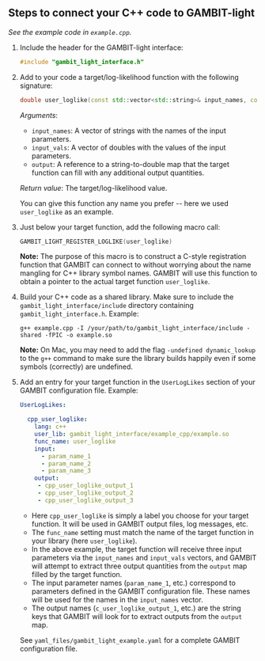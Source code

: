 ## Steps to connect your C++ code to GAMBIT-light

_See the example code in `example.cpp`._

1. Include the header for the GAMBIT-light interface:
   ```cpp
   #include "gambit_light_interface.h"
   ```


2. Add to your code a target/log-likelihood function with the following signature:
   ```cpp
   double user_loglike(const std::vector<std::string>& input_names, const std::vector<double>& input_vals, std::map<std::string,double>& output)
   ```
   _Arguments_:
   * `input_names`: A vector of strings with the names of the input parameters.
   * `input_vals`: A vector of doubles with the values of the input parameters.
   * `output`: A reference to a string-to-double map that the target function can fill with any additional output quantities.

   _Return value_: The target/log-likelihood value.

   You can give this function any name you prefer -- here we used `user_loglike` as an example.


3. Just below your target function, add the following macro call:
   ```cpp
   GAMBIT_LIGHT_REGISTER_LOGLIKE(user_loglike)
   ```
   **Note:** The purpose of this macro is to construct a C-style registration function that GAMBIT can connect to without worrying about the 
   name mangling for C++ library symbol names. GAMBIT will use this function to obtain a pointer to the actual target function `user_loglike`.


4. Build your C++ code as a shared library. Make sure to include the `gambit_light_interface/include` directory containing `gambit_light_interface.h`. Example:
   ```console
   g++ example.cpp -I /your/path/to/gambit_light_interface/include -shared -fPIC -o example.so
   ``` 
   **Note:** On Mac, you may need to add the flag `-undefined dynamic_lookup` to the `g++` command to make sure the library builds happily even if some symbols (correctly) are undefined.


5. Add an entry for your target function in the `UserLogLikes` section of your GAMBIT configuration file. Example:
   ```yaml
   UserLogLikes:

     cpp_user_loglike:
       lang: c++
       user_lib: gambit_light_interface/example_cpp/example.so
       func_name: user_loglike
       input:
         - param_name_1
         - param_name_2
         - param_name_3
       output:
        - cpp_user_loglike_output_1
        - cpp_user_loglike_output_2
        - cpp_user_loglike_output_3
   ```
   * Here `cpp_user_loglike` is simply a label you choose for your target function. It will be used in GAMBIT output files, log messages, etc. 
   * The `func_name` setting must match the name of the target function in your library (here `user_loglike`).
   * In the above example, the target function will receive three input parameters via the `input_names` and `input_vals` vectors, and GAMBIT will attempt to extract three output quantities from the `output` map filled by the target function.
   * The input parameter names (`param_name_1`, etc.) correspond to parameters defined in the GAMBIT configuration file. These names will be used for the names in the `input_names` vector.
   * The output names (`c_user_loglike_output_1`, etc.) are the string keys that GAMBIT will look for to extract outputs from the `output` map.

   See `yaml_files/gambit_light_example.yaml` for a complete GAMBIT configuration file.
   
